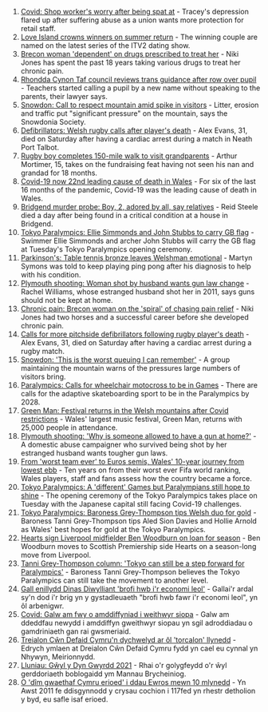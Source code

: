 1. [Covid: Shop worker's worry after being spat at](https://www.bbc.co.uk/news/uk-wales-58305333) - Tracey's depression flared up after suffering abuse as a union wants more protection for retail staff.
2. [Love Island crowns winners on summer return](https://www.bbc.co.uk/news/entertainment-arts-58306258) - The winning couple are named on the latest series of the ITV2 dating show.
3. [Brecon woman 'dependent' on drugs prescribed to treat her](https://www.bbc.co.uk/news/uk-wales-57999182) - Niki Jones has spent the past 18 years taking various drugs to treat her chronic pain.
4. [Rhondda Cynon Taf council reviews trans guidance after row over pupil](https://www.bbc.co.uk/news/uk-wales-58305271) - Teachers started calling a pupil by a new name without speaking to the parents, their lawyer says.
5. [Snowdon: Call to respect mountain amid spike in visitors](https://www.bbc.co.uk/news/uk-wales-58283816) - Litter, erosion and traffic put "significant pressure" on the mountain, says the Snowdonia Society.
6. [Defibrillators: Welsh rugby calls after player's death](https://www.bbc.co.uk/news/uk-wales-58302827) - Alex Evans, 31, died on Saturday after having a cardiac arrest during a match in Neath Port Talbot.
7. [Rugby boy completes 150-mile walk to visit grandparents](https://www.bbc.co.uk/news/uk-england-coventry-warwickshire-58308921) - Arthur Mortimer, 15, takes on the fundraising feat having not seen his nan and grandad for 18 months.
8. [Covid-19 now 22nd leading cause of death in Wales](https://www.bbc.co.uk/news/uk-wales-58304855) - For six of the last 16 months of the pandemic, Covid-19 was the leading cause of death in Wales.
9. [Bridgend murder probe: Boy, 2, adored by all, say relatives](https://www.bbc.co.uk/news/uk-wales-58305253) - Reid Steele died a day after being found in a critical condition at a house in Bridgend.
10. [Tokyo Paralympics: Ellie Simmonds and John Stubbs to carry GB flag](https://www.bbc.co.uk/sport/disability-sport/58303759) - Swimmer Ellie Simmonds and archer John Stubbs will carry the GB flag at Tuesday's Tokyo Paralympics opening ceremony.
11. [Parkinson's: Table tennis bronze leaves Welshman emotional](https://www.bbc.co.uk/news/uk-wales-58303655) - Martyn Symons was told to keep playing ping pong after his diagnosis to help with his condition.
12. [Plymouth shooting: Woman shot by husband wants gun law change](https://www.bbc.co.uk/news/uk-wales-58283811) - Rachel Williams, whose estranged husband shot her in 2011, says guns should not be kept at home.
13. [Chronic pain: Brecon woman on the 'spiral' of chasing pain relief](https://www.bbc.co.uk/news/uk-wales-58308584) - Niki Jones had two horses and a successful career before she developed chronic pain.
14. [Calls for more pitchside defibrillators following rugby player's death](https://www.bbc.co.uk/news/uk-wales-58311525) - Alex Evans, 31, died on Saturday after having a cardiac arrest during a rugby match.
15. [Snowdon: 'This is the worst queuing I can remember'](https://www.bbc.co.uk/news/uk-wales-58284171) - A group maintaining the mountain warns of the pressures large numbers of visitors bring.
16. [Paralympics: Calls for wheelchair motocross to be in Games](https://www.bbc.co.uk/news/uk-england-manchester-58297582) - There are calls for the adaptive skateboarding sport to be in the Paralympics by 2028.
17. [Green Man: Festival returns in the Welsh mountains after Covid restrictions](https://www.bbc.co.uk/news/entertainment-arts-58282999) - Wales' largest music festival, Green Man, returns with 25,000 people in attendance.
18. [Plymouth shooting: 'Why is someone allowed to have a gun at home?'](https://www.bbc.co.uk/news/uk-wales-58283814) - A domestic abuse campaigner who survived being shot by her estranged husband wants tougher gun laws.
19. [From 'worst team ever' to Euros semis, Wales' 10-year journey from lowest ebb](https://www.bbc.co.uk/sport/football/58308453) - Ten years on from their worst ever Fifa world ranking, Wales players, staff and fans assess how the country became a force.
20. [Tokyo Paralympics: A 'different' Games but Paralympians still hope to shine](https://www.bbc.co.uk/sport/disability-sport/58306545) - The opening ceremony of the Tokyo Paralympics takes place on Tuesday with the Japanese capital still facing Covid-19 challenges.
21. [Tokyo Paralympics: Baroness Grey-Thompson tips Welsh duo for gold](https://www.bbc.co.uk/sport/av/disability-sport/58310373) - Baroness Tanni Grey-Thompson tips Aled Sion Davies and Hollie Arnold as Wales' best hopes for gold at the Tokyo Paralympics.
22. [Hearts sign Liverpool midfielder Ben Woodburn on loan for season](https://www.bbc.co.uk/sport/football/58309178) - Ben Woodburn moves to Scottish Premiership side Hearts on a season-long move from Liverpool.
23. [Tanni Grey-Thompson column: 'Tokyo can still be a step forward for Paralympics'](https://www.bbc.co.uk/sport/disability-sport/58266243) - Baroness Tanni Grey-Thompson believes the Tokyo Paralympics can still take the movement to another level.
24. [Gall enillydd Dinas Diwylliant 'brofi hwb i'r economi leol'](https://www.bbc.co.uk/newyddion/58299399) - Gallai'r ardal sy'n dod i'r brig yn y gystadleuaeth "brofi hwb fawr i'r economi leol", yn ôl arbenigwr.
25. [Covid: Galw am fwy o amddiffyniad i weithwyr siopa](https://www.bbc.co.uk/newyddion/58299400) - Galw am ddeddfau newydd i amddiffyn gweithwyr siopau yn sgil adroddiadau o gamdriniaeth gan rai gwsmeriaid.
26. [Treialon Cŵn Defaid Cymru'n dychwelyd ar ôl 'torcalon' llynedd](https://www.bbc.co.uk/newyddion/58287369) - Edrych ymlaen at Dreialon Cŵn Defaid Cymru fydd yn cael eu cynnal yn Nhywyn, Meirionnydd.
27. [Lluniau: Gŵyl y Dyn Gwyrdd 2021](https://www.bbc.co.uk/newyddion/58305385) - Rhai o'r golygfeydd o'r ŵyl gerddoriaeth boblogaidd ym Mannau Brycheiniog.
28. [O 'dîm gwaethaf Cymru erioed' i ddau Ewros mewn 10 mlynedd](https://www.bbc.co.uk/newyddion/58308452) - Yn Awst 2011 fe ddisgynnodd y crysau cochion i 117fed yn rhestr detholion y byd, eu safle isaf erioed.
